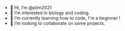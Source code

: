 - 👋 Hi, I’m @plim2021
- 👀 I’m interested in biology and coding.
- 🌱 I’m currently learning how to code, I'm a beginner !
- 💞️ I’m looking to collaborate on some projects.

<!---
plim2021/plim2021 is a ✨ special ✨ repository because its `README.md` (this file) appears on your GitHub profile.
You can click the Preview link to take a look at your changes.
--->
